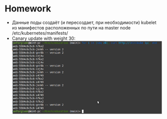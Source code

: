 # Homework
* Данные поды создаёт (и пересоздает, при необходимости) kubelet из манифестов расположенных по пути на master node /etc/kubernetes/manifests/
* Canary update with weight 30:
  ![Canary img](Images/canary.png)